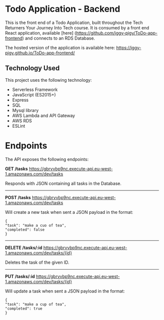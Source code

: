 # Todo Application - Backend
This is the front end of a Todo Application, built throughout the Tech Returners Your Journey Into Tech course. It is consumed by a front end React application, available [here] (https://github.com/iggy-pigy/ToDo-app-frontend) and connects to an RDS Database.

The hosted version of the application is available here: https://iggy-pigy.github.io/ToDo-app-frontend/

## Technology Used
This project uses the following technology:

* Serverless Framework
* JavaScript (ES2015+)
* Express
* SQL
* Mysql library
* AWS Lambda and API Gateway
* AWS RDS
* ESLint

# Endpoints
The API exposes the following endpoints:

**GET /tasks**
https://gbrvvbp9nc.execute-api.eu-west-1.amazonaws.com/dev/tasks

Responds with JSON containing all tasks in the Database.
__________________________________________________________________

**POST /tasks**
https://gbrvvbp9nc.execute-api.eu-west-1.amazonaws.com/dev/tasks

Will create a new task when sent a JSON payload in the format:
<pre><code>{
"task": "make a cuo of tea",
"completed": false
}</code></pre> 
__________________________________________________________________

**DELETE /tasks/:id**
https://gbrvvbp9nc.execute-api.eu-west-1.amazonaws.com/dev/tasks/{id}

Deletes the task of the given ID.
______________________________________________________________________

**PUT /tasks/:id**
https://gbrvvbp9nc.execute-api.eu-west-1.amazonaws.com/dev/tasks/{id}

Will update a task when sent a JSON payload in the format:
<pre><code>{
"task": "make a cup of tea",
"completed": true
}</code></pre>
